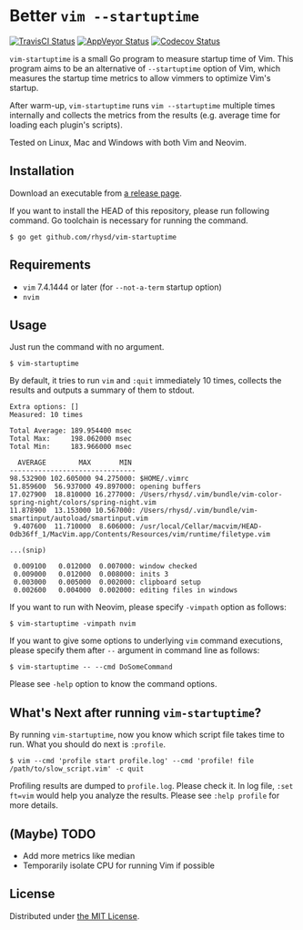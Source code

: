 Better `vim --startuptime`
==========================
[![TravisCI Status][]][TravisCI]
[![AppVeyor Status][]][AppVeyor]
[![Codecov Status][]][Codecov]

`vim-startuptime` is a small Go program to measure startup time of Vim. This program aims to be an
alternative of `--startuptime` option of Vim, which measures the startup time metrics to allow vimmers
to optimize Vim's startup.

After warm-up, `vim-startuptime` runs `vim --startuptime` multiple times internally and collects the
metrics from the results (e.g. average time for loading each plugin's scripts).

Tested on Linux, Mac and Windows with both Vim and Neovim.



## Installation

Download an executable from [a release page](https://github.com/rhysd/vim-startuptime/releases).

If you want to install the HEAD of this repository, please run following command. Go toolchain is
necessary for running the command.

```
$ go get github.com/rhysd/vim-startuptime
```



## Requirements

- `vim` 7.4.1444 or later (for `--not-a-term` startup option)
- `nvim`



## Usage

Just run the command with no argument.

```
$ vim-startuptime
```

By default, it tries to run `vim` and `:quit` immediately 10 times, collects the results and outputs
a summary of them to stdout.

```
Extra options: []
Measured: 10 times

Total Average: 189.954400 msec
Total Max:     198.062000 msec
Total Min:     183.966000 msec

  AVERAGE        MAX       MIN
-------------------------------
98.532900 102.605000 94.275000: $HOME/.vimrc
51.859600  56.937000 49.897000: opening buffers
17.027900  18.810000 16.277000: /Users/rhysd/.vim/bundle/vim-color-spring-night/colors/spring-night.vim
11.878900  13.153000 10.567000: /Users/rhysd/.vim/bundle/vim-smartinput/autoload/smartinput.vim
 9.407600  11.710000  8.606000: /usr/local/Cellar/macvim/HEAD-0db36ff_1/MacVim.app/Contents/Resources/vim/runtime/filetype.vim

...(snip)

 0.009100   0.012000  0.007000: window checked
 0.009000   0.012000  0.008000: inits 3
 0.003000   0.005000  0.002000: clipboard setup
 0.002600   0.004000  0.002000: editing files in windows
```

If you want to run with Neovim, please specify `-vimpath` option as follows:

```
$ vim-startuptime -vimpath nvim
```

If you want to give some options to underlying `vim` command executions, please specify them after
`--` argument in command line as follows:

```
$ vim-startuptime -- --cmd DoSomeCommand
```

Please see `-help` option to know the command options.


## What's Next after running `vim-startuptime`?

By running `vim-startuptime`, now you know which script file takes time to run. What you should do
next is `:profile`.

```
$ vim --cmd 'profile start profile.log' --cmd 'profile! file /path/to/slow_script.vim' -c quit
```

Profiling results are dumped to `profile.log`. Please check it. In log file, `:set ft=vim` would help
you analyze the results.
Please see `:help profile` for more details.


## (Maybe) TODO

- Add more metrics like median
- Temporarily isolate CPU for running Vim if possible



## License

Distributed under [the MIT License](./LICENSE).



[TravisCI Status]: https://travis-ci.org/rhysd/vim-startuptime.svg?branch=master
[TravisCI]: https://travis-ci.org/rhysd/vim-startuptime
[AppVeyor Status]: https://ci.appveyor.com/api/projects/status/1tpyd9q9tw3ime5u/branch/master?svg=true
[AppVeyor]: https://ci.appveyor.com/project/rhysd/vim-startuptime/branch/master
[Codecov Status]: https://codecov.io/gh/rhysd/vim-startuptime/branch/master/graph/badge.svg
[Codecov]: https://codecov.io/gh/rhysd/vim-startuptime
